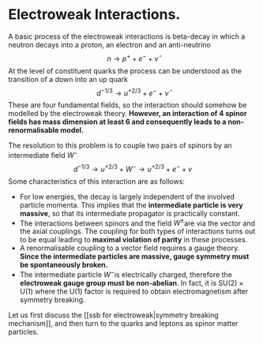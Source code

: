 # Electroweak Interactions.
A basic process of the electroweak interactions is beta-decay in which a neutron decays into a proton, an electron and an anti-neutrino
$$
n \rightarrow p^{+}+e^{-}+\bar{\nu}
$$
At the level of constituent quarks the process can be understood as the transition of a down into an up quark
$$
d^{-1 / 3} \rightarrow u^{+2 / 3}+e^{-}+\bar{\nu}
$$
These are four fundamental fields, so the interaction should somehow be modelled by the electroweak theory. **However, an interaction of 4 spinor fields has mass dimension at least 6 and consequently leads to a non-renormalisable model.**

The resolution to this problem is to couple two pairs of spinors by an intermediate field $W^{-}$
$$
d^{-1 / 3} \rightarrow u^{+2 / 3}+W^{-} \rightarrow u^{+2 / 3}+e^{-}+v
$$
Some characteristics of this interaction are as follows:
- For low energies, the decay is largely independent of the involved particle momenta. This implies that the **intermediate particle is very massive**, so that its intermediate propagator is practically constant.
- The interactions between spinors and the field $W^{\pm}$are via the vector and the axial couplings. The coupling for both types of interactions turns out to be equal leading to **maximal violation of parity** in these processes.
- A renormalisable coupling to a vector field requires a gauge theory. **Since the intermediate particles are massive, gauge symmetry must be spontaneously broken.**
- The intermediate particle $W^{-}$is electrically charged, therefore the **electroweak gauge group must be non-abelian**. In fact, it is $\mathrm{SU}(2) \times \mathrm{U}(1)$ where the $\mathrm{U}(1)$ factor is required to obtain electromagnetism after symmetry breaking. 

Let us first discuss the [[ssb for electroweak|symmetry breaking mechanism]], and then turn to the quarks and leptons as spinor matter particles.